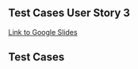 ## Test Cases User Story 3

[Link to Google Slides](https://docs.google.com/presentation/d/1rkEcCSIcznmb-OZQsnaYGwe_ri9tOyDhajUXXJGpaWg/edit#slide=id.g297bc7e63f2_1_0)

## Test Cases

